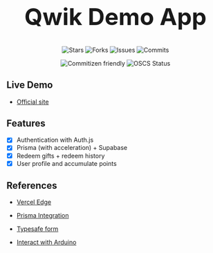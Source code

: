 <h1 align="center" style="font-size: 54px">Qwik Demo App</h1>

<p align="center">
  <img alt="Stars" src="https://badgen.net/github/stars/yuran1811/qwik-demo-app">
  <img alt="Forks" src="https://badgen.net/github/forks/yuran1811/qwik-demo-app">
  <img alt="Issues" src="https://badgen.net/github/issues/yuran1811/qwik-demo-app">
  <img alt="Commits" src="https://badgen.net/github/commits/yuran1811/qwik-demo-app">
</p>
<p align="center">
  <img alt="Commitizen friendly" src="https://img.shields.io/badge/commitizen-friendly-brightgreen.svg">
  <img alt="OSCS Status" src="https://www.oscs1024.com/platform/badge/yuran1811/qwik-demo-app.svg?size=small">
</p>

## Live Demo

- [Official site](https://qwik-demo-app-iota.vercel.app/)

## Features

- [x] Authentication with Auth.js
- [x] Prisma (with acceleration) + Supabase
- [x] Redeem gifts + redeem history
- [x] User profile and accumulate points

## References

- [Vercel Edge](./md/vercel-edge.md)

- [Prisma Integration](https://qwik.dev/docs/integrations/prisma/)
- [Typesafe form](https://www.builder.io/blog/type-safe-forms-in-qwik)
- [Interact with Arduino](https://www.youtube.com/watch?v=gQYsUjT-IBo)
